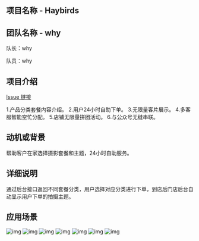## 项目名称 - Haybirds

## 团队名称 - why

队长：why

队员：why


## 项目介绍

[Issue 链接](https://github.com/yzjjl/FinClip-2022-Hackthon-Challenge)

1.产品分类套餐内容介绍。 
2.用户24小时自助下单。
3.无限量客片展示。
4.多客服智能空忙分配。
5.店铺无限量拼团活动。
6.与公众号无缝串联。

## 动机或背景

帮助客户在家选择摄影套餐和主题，24小时自助服务。


## 详细说明

通过后台接口返回不同套餐分类，用户选择对应分类进行下单，到店后门店后台自动显示用户下单的拍摄主题。


## 应用场景
![img](https://github.com/yzwhy/FinClip-2022-Hackthon-Challenge/blob/main/1.jpg)
![img](https://github.com/yzwhy/FinClip-2022-Hackthon-Challenge/blob/main/2.jpg)
![img](https://github.com/yzwhy/FinClip-2022-Hackthon-Challenge/blob/main/3.jpg)
![img](https://github.com/yzwhy/FinClip-2022-Hackthon-Challenge/blob/main/4.jpg)
![img](https://github.com/yzwhy/FinClip-2022-Hackthon-Challenge/blob/main/5.jpg)
![img](https://github.com/yzwhy/FinClip-2022-Hackthon-Challenge/blob/main/6.jpg)
![img](https://github.com/yzwhy/FinClip-2022-Hackthon-Challenge/blob/main/7.jpg)

